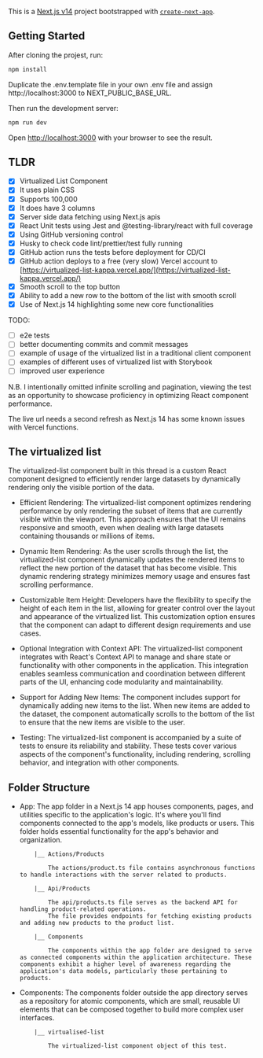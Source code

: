This is a [Next.js v14](https://nextjs.org/) project bootstrapped with [`create-next-app`](https://github.com/vercel/next.js/tree/canary/packages/create-next-app).

## Getting Started

After cloning the projest, run:

```bash
npm install
```

Duplicate the .env.template file in your own .env file and assign http://localhost:3000 to NEXT_PUBLIC_BASE_URL.


Then run the development server:

```bash
npm run dev
```

Open [http://localhost:3000](http://localhost:3000) with your browser to see the result.

## TLDR

- [x] Virtualized List Component
- [x] It uses plain CSS
- [x] Supports 100,000
- [x] It does have 3 columns
- [x] Server side data fetching using Next.js apis
- [x] React Unit tests using Jest and @testing-library/react with full coverage
- [x] Using GitHub versioning control
- [x] Husky to check code lint/prettier/test fully running
- [x] GitHub action runs the tests before deployment for CD/CI
- [x] GitHub action deploys to a free (very slow) Vercel account to [https://virtualized-list-kappa.vercel.app/](https://virtualized-list-kappa.vercel.app/)
- [x] Smooth scroll to the top button
- [x] Ability to add a new row to the bottom of the list with smooth scroll
- [x] Use of Next.js 14 highlighting some new core functionalities

TODO:

- [ ] e2e tests
- [ ] better documenting commits and commit messages
- [ ] example of usage of the virtualized list in a traditional client component
- [ ] examples of different uses of virtualized list with Storybook
- [ ] improved user experience

N.B.
I intentionally omitted infinite scrolling and pagination, viewing the test as an opportunity to showcase proficiency in
optimizing React component performance.

The live url needs a second refresh as Next.js 14 has some known issues with Vercel functions.

## The virtualized list

The virtualized-list component built in this thread is a custom React component designed to efficiently render large
datasets by dynamically rendering only the visible portion of the data.

- Efficient Rendering: The virtualized-list component optimizes rendering performance by only rendering the subset of
  items that are currently visible within the viewport. This approach ensures that the UI remains responsive and smooth,
  even when dealing with large datasets containing thousands or millions of items.

- Dynamic Item Rendering: As the user scrolls through the list, the virtualized-list component dynamically updates the
  rendered items to reflect the new portion of the dataset that has become visible. This dynamic rendering strategy
  minimizes memory usage and ensures fast scrolling performance.

- Customizable Item Height: Developers have the flexibility to specify the height of each item in the list, allowing for
  greater control over the layout and appearance of the virtualized list. This customization option ensures that the
  component can adapt to different design requirements and use cases.

- Optional Integration with Context API: The virtualized-list component integrates with React's Context API to manage and share
  state or functionality with other components in the application. This integration enables seamless communication and
  coordination between different parts of the UI, enhancing code modularity and maintainability.

- Support for Adding New Items: The component includes support for dynamically adding new items to the list. When new
  items are added to the dataset, the component automatically scrolls to the bottom of the list to ensure that the new
  items are visible to the user.

- Testing: The virtualized-list component is accompanied by a suite of tests to ensure its reliability and stability.
  These tests cover various aspects of the component's functionality, including rendering, scrolling behavior, and
  integration with other components.

## Folder Structure

- App: The app folder in a Next.js 14 app houses components, pages, and utilities specific to the application's logic.
  It's where you'll find components connected to the app's models, like products or users. This folder holds essential
  functionality for the app's behavior and organization.

          |__ Actions/Products

              The actions/product.ts file contains asynchronous functions to handle interactions with the server related to products.

          |__ Api/Products

              The api/products.ts file serves as the backend API for handling product-related operations.
              The file provides endpoints for fetching existing products and adding new products to the product list.

          |__ Components

              The components within the app folder are designed to serve as connected components within the application architecture. These components exhibit a higher level of awareness regarding the application's data models, particularly those pertaining to products.

- Components: The components folder outside the app directory serves as a repository for atomic components, which are small, reusable
  UI elements that can be composed together to build more complex user interfaces.

          |__ virtualised-list

              The virtualized-list component object of this test.
